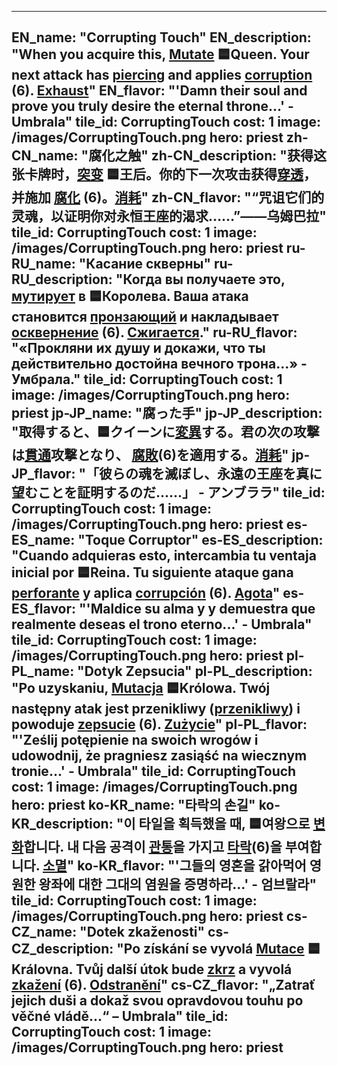 ---

EN_name: "Corrupting Touch"
EN_description: "When you acquire this, <u>Mutate</u> 🟦Queen. Your next attack has <u>piercing</u> and applies  <u>corruption</u> (6). <u>Exhaust</u>"
EN_flavor: "'Damn their soul and prove you truly desire the eternal throne...' - Umbrala"
tile_id: CorruptingTouch
cost: 1
image: /images/CorruptingTouch.png
hero: priest
zh-CN_name: "腐化之触"
zh-CN_description: "获得这张卡牌时，<u>突变</u> 🟦王后。你的下一次攻击获得<u>穿透</u>，并施加 <u>腐化</u> (6)。<u>消耗</u>"
zh-CN_flavor: "“咒诅它们的灵魂，以证明你对永恒王座的渴求……”——乌姆巴拉"
tile_id: CorruptingTouch
cost: 1
image: /images/CorruptingTouch.png
hero: priest
ru-RU_name: "Касание скверны"
ru-RU_description: "Когда вы получаете это, <u>мутирует</u> в 🟦Королева. Ваша атака становится <u>пронзающий</u> и накладывает  <u>осквернение</u> (6). <u>Сжигается</u>."
ru-RU_flavor: "«Прокляни их душу и докажи, что ты действительно достойна вечного трона...» - Умбрала."
tile_id: CorruptingTouch
cost: 1
image: /images/CorruptingTouch.png
hero: priest
jp-JP_name: "腐った手"
jp-JP_description: "取得すると、🟦クイーンに<u>変異</u>する。君の次の攻撃は<u>貫通</u>攻撃となり、 <u>腐敗</u>(6)を適用する。<u>消耗</u>"
jp-JP_flavor: "「彼らの魂を滅ぼし、永遠の王座を真に望むことを証明するのだ……」 - アンブララ"
tile_id: CorruptingTouch
cost: 1
image: /images/CorruptingTouch.png
hero: priest
es-ES_name: "Toque Corruptor"
es-ES_description: "Cuando adquieras esto, intercambia tu ventaja inicial por 🟦Reina. Tu siguiente ataque gana <u>perforante</u> y aplica  <u>corrupción</u> (6). <u>Agota</u>"
es-ES_flavor: "'Maldice su alma y y demuestra que realmente deseas el trono eterno...' - Umbrala"
tile_id: CorruptingTouch
cost: 1
image: /images/CorruptingTouch.png
hero: priest
pl-PL_name: "Dotyk Zepsucia"
pl-PL_description: "Po uzyskaniu, <u>Mutacja</u> 🟦Królowa. Twój następny atak jest przenikliwy (<u>przenikliwy</u>) i powoduje  <u>zepsucie</u> (6). <u>Zużycie</u>"
pl-PL_flavor: "'Ześlij potępienie na swoich wrogów i udowodnij, że pragniesz zasiąść na wiecznym tronie...' - Umbrala"
tile_id: CorruptingTouch
cost: 1
image: /images/CorruptingTouch.png
hero: priest
ko-KR_name: "타락의 손길"
ko-KR_description: "이 타일을 획득했을 때, 🟦여왕으로 <u>변화</u>합니다. 내 다음 공격이 <u>관통</u>을 가지고  <u>타락</u>(6)을 부여합니다. <u>소멸</u>"
ko-KR_flavor: "'그들의 영혼을 갉아먹어 영원한 왕좌에 대한 그대의 염원을 증명하라...' - 엄브랄라"
tile_id: CorruptingTouch
cost: 1
image: /images/CorruptingTouch.png
hero: priest
cs-CZ_name: "Dotek zkaženosti"
cs-CZ_description: "Po získání se vyvolá <u>Mutace</u> 🟦Královna. Tvůj další útok bude <u>zkrz</u> a vyvolá  <u>zkažení</u> (6). <u>Odstranění</u>"
cs-CZ_flavor: "„Zatrať jejich duši a dokaž svou opravdovou touhu po věčné vládě...“ – Umbrala"
tile_id: CorruptingTouch
cost: 1
image: /images/CorruptingTouch.png
hero: priest
---